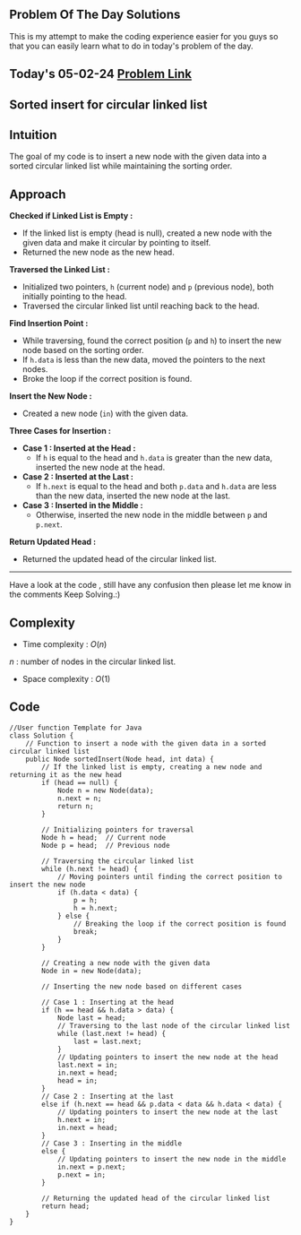 ## Problem Of The Day Solutions

This is my attempt to make the coding experience easier for you guys so that you can easily learn what to do in today's problem of the day.

## Today's 05-02-24 [Problem Link](https://www.geeksforgeeks.org/problems/sorted-insert-for-circular-linked-list/1)
## Sorted insert for circular linked list

## Intuition

The goal of my code is to insert a new node with the given data into a sorted circular linked list while maintaining the sorting order.

## Approach

**Checked if Linked List is Empty :**
   - If the linked list is empty (head is null), created a new node with the given data and make it circular by pointing to itself.
   - Returned the new node as the new head.

**Traversed the Linked List :**
   - Initialized two pointers, `h` (current node) and `p` (previous node), both initially pointing to the head.
   - Traversed the circular linked list until reaching back to the head.

**Find Insertion Point :**
   - While traversing, found the correct position (`p` and `h`) to insert the new node based on the sorting order.
   - If `h.data` is less than the new data, moved the pointers to the next nodes.
   - Broke the loop if the correct position is found.

**Insert the New Node :**
   - Created a new node (`in`) with the given data.

**Three Cases for Insertion :**
   - **Case 1 : Inserted at the Head :**
      - If `h` is equal to the head and `h.data` is greater than the new data, inserted the new node at the head.
   - **Case 2 : Inserted at the Last :**
      - If `h.next` is equal to the head and both `p.data` and `h.data` are less than the new data, inserted the new node at the last.
   - **Case 3 : Inserted in the Middle :**
      - Otherwise, inserted the new node in the middle between `p` and `p.next`.

**Return Updated Head :**
   - Returned the updated head of the circular linked list.

---
Have a look at the code , still have any confusion then please let me know in the comments
Keep Solving.:)

## Complexity
- Time complexity : $O(n)$
<!-- Add your time complexity here, e.g. $$O())$$ -->

$n$ : number of nodes in the circular linked list.

- Space complexity : $O(1)$ 
<!-- Add your space complexity here, e.g. $$O(n)$$ -->

## Code 

```
//User function Template for Java
class Solution {
    // Function to insert a node with the given data in a sorted circular linked list
    public Node sortedInsert(Node head, int data) {
        // If the linked list is empty, creating a new node and returning it as the new head
        if (head == null) {
            Node n = new Node(data);
            n.next = n;
            return n;
        }
        
        // Initializing pointers for traversal
        Node h = head;  // Current node
        Node p = head;  // Previous node
        
        // Traversing the circular linked list
        while (h.next != head) {
            // Moving pointers until finding the correct position to insert the new node
            if (h.data < data) {
                p = h;
                h = h.next;
            } else {
                // Breaking the loop if the correct position is found
                break;
            }
        }
        
        // Creating a new node with the given data
        Node in = new Node(data);
        
        // Inserting the new node based on different cases
        
        // Case 1 : Inserting at the head
        if (h == head && h.data > data) {
            Node last = head;
            // Traversing to the last node of the circular linked list
            while (last.next != head) {
                last = last.next;
            }
            // Updating pointers to insert the new node at the head
            last.next = in;
            in.next = head;
            head = in;
        }
        // Case 2 : Inserting at the last
        else if (h.next == head && p.data < data && h.data < data) {
            // Updating pointers to insert the new node at the last
            h.next = in;
            in.next = head;
        }
        // Case 3 : Inserting in the middle
        else {
            // Updating pointers to insert the new node in the middle
            in.next = p.next;
            p.next = in;
        }
        
        // Returning the updated head of the circular linked list
        return head;
    }
}
```

